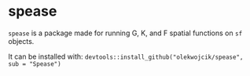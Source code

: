 # spease

`spease` is a package made for running G, K, and F spatial functions on `sf` objects.

It can be installed with: `devtools::install_github("olekwojcik/spease", sub = "Spease")`

